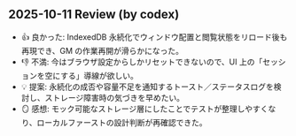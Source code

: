 ## 2025-10-11 Review (by codex)
- 👍 良かった: IndexedDB 永続化でウィンドウ配置と閲覧状態をリロード後も再現でき、GM の作業再開が滑らかになった。
- 👎 不満: 今はブラウザ設定からしかリセットできないので、UI 上の「セッションを空にする」導線が欲しい。
- 💡 提案: 永続化の成否や容量不足を通知するトースト／ステータスログを検討し、ストレージ障害時の気づきを早めたい。
- 🪞 感想: モック可能なストレージ層にしたことでテストが整理しやすくなり、ローカルファーストの設計判断が再確認できた。
